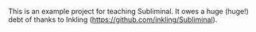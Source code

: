 This is an example project for teaching Subliminal. It owes a huge (huge!) debt of thanks to Inkling (https://github.com/inkling/Subliminal).
